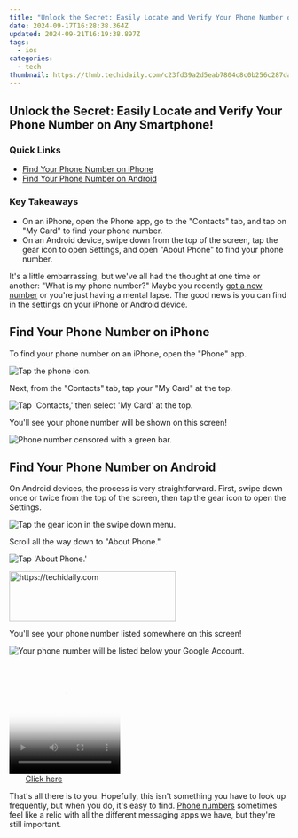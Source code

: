 ```yaml
---
title: "Unlock the Secret: Easily Locate and Verify Your Phone Number on Any Smartphone!"
date: 2024-09-17T16:28:38.364Z
updated: 2024-09-21T16:19:38.897Z
tags:
  - ios
categories:
  - tech
thumbnail: https://thmb.techidaily.com/c23fd39a2d5eab7804c8c0b256c287da5a7d97c2d7588b0ef8db354da07eb1bf.jpg
---
```


## Unlock the Secret: Easily Locate and Verify Your Phone Number on Any Smartphone!

### Quick Links

* [Find Your Phone Number on iPhone](https://extra-hints.techidaily.com/best-8-online-locations-for-3d-text-psd-downloads/)
* [Find Your Phone Number on Android](https://some-approaches.techidaily.com/the-ultimate-list-empowering-cinematic-experiences-for-2024/)

### Key Takeaways

* On an iPhone, open the Phone app, go to the "Contacts" tab, and tap on "My Card" to find your phone number.
* On an Android device, swipe down from the top of the screen, tap the gear icon to open Settings, and open "About Phone" to find your phone number.

 It's a little embarrassing, but we've all had the thought at one time or another: "What is my phone number?" Maybe you recently [got a new number](https://screen-activity-recording.techidaily.com/updated-expert-strategies-for-clear-communication-on-google-meet-for-2024/) or you're just having a mental lapse. The good news is you can find in the settings on your iPhone or Android device.

##  Find Your Phone Number on iPhone

 To find your phone number on an iPhone, open the "Phone" app.

![Tap the phone icon.](https://static1.howtogeekimages.com/wordpress/wp-content/uploads/2024/01/i1-tap-phone.png) 

 Next, from the "Contacts" tab, tap your "My Card" at the top.

![Tap 'Contacts,' then select 'My Card' at the top.](https://static1.howtogeekimages.com/wordpress/wp-content/uploads/2024/01/i2-tap-name.png) 

 You'll see your phone number will be shown on this screen!

![Phone number censored with a green bar.](https://static1.howtogeekimages.com/wordpress/wp-content/uploads/2024/01/i3-phone-dislayed.png) 

##  Find Your Phone Number on Android

 On Android devices, the process is very straightforward. First, swipe down once or twice from the top of the screen, then tap the gear icon to open the Settings.

![Tap the gear icon in the swipe down menu.](https://static1.howtogeekimages.com/wordpress/wp-content/uploads/2024/01/a-1-tap-gear.png) 

 Scroll all the way down to "About Phone."

![Tap 'About Phone.'](https://static1.howtogeekimages.com/wordpress/wp-content/uploads/2024/01/a2-about-phone.png) 

<!-- affiliate ads begin -->
<a href="https://aligracehair.sjv.io/c/5597632/1972679/19272" target="_top" id="1972679">
  <img src="//a.impactradius-go.com/display-ad/19272-1972679" border="0" alt="https://techidaily.com" width="300" height="90"/>
</a>
<img height="0" width="0" src="https://aligracehair.sjv.io/i/5597632/1972679/19272" style="position:absolute;visibility:hidden;" border="0" />
<!-- affiliate ads end -->

 You'll see your phone number listed somewhere on this screen!

![Your phone number will be listed below your Google Account.](https://static1.howtogeekimages.com/wordpress/wp-content/uploads/2024/01/a-2-sim-slot-1-phone-number.png) 

<!-- affiliate ads begin -->
<span id="1374819">
					<video width="200" height="200" style="cursor:pointer"
           poster="//a.impactradius-go.com/display-clicktoplayimage/1374819.png"
           onclick="if(!this.playClicked){this.play();this.setAttribute('controls',true);this.playClicked=true;}">
	   <source src="//a.impactradius-go.com/display-ad/15852-1374819">
	   <img src="//a.impactradius-go.com/display-clicktoplayimage/1374819.png" style="border: none; height: 100%; width: 100%; object-fit: contain">
	</video>
	<div style="width:125px;text-align:center"><a href="javascript:window.open(decodeURIComponent('https%3A%2F%2Fthefitville.pxf.io%2Fc%2F5597632%2F1374819%2F15852'), '_blank');void(0);">Click here</a></div>
</span>
<img height="0" width="0" src="https://imp.pxf.io/i/5597632/1374819/15852" style="position:absolute;visibility:hidden;" border="0" />
<!-- affiliate ads end -->

 That's all there is to you. Hopefully, this isn't something you have to look up frequently, but when you do, it's easy to find. [Phone numbers](https://tiktok-videos.techidaily.com/embrace-the-thrill-how-to-engage-in-tiktok-livestreams-for-2024/) sometimes feel like a relic with all the different messaging apps we have, but they're still important.

<ins class="adsbygoogle"
     style="display:block"
     data-ad-format="autorelaxed"
     data-ad-client="ca-pub-7571918770474297"
     data-ad-slot="1223367746"></ins>

<ins class="adsbygoogle"
     style="display:block"
     data-ad-client="ca-pub-7571918770474297"
     data-ad-slot="8358498916"
     data-ad-format="auto"
     data-full-width-responsive="true"></ins>



